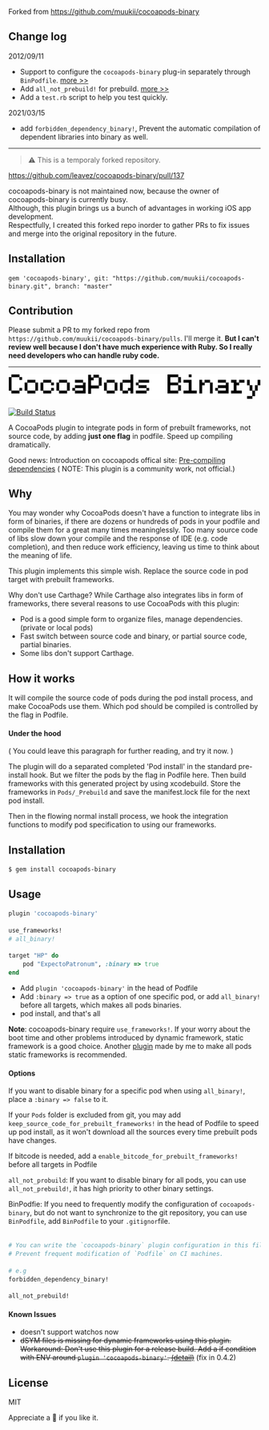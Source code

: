 Forked from https://github.com/muukii/cocoapods-binary

## Change log


2012/09/11
* Support to configure the `cocoapods-binary` plug-in separately through `BinPodfile`. [more >>](#BinPodfile)
* Add `all_not_prebuild!` for prebuild. [more >>](#all_not_probuild)
* Add a `test.rb` script to help you test quickly.

2021/03/15
* add `forbidden_dependency_binary!`, Prevent the automatic compilation of dependent libraries into binary as well.

---

> ⚠️ This is a temporaly forked repository.  

https://github.com/leavez/cocoapods-binary/pull/137

cocoapods-binary is not maintained now, because the owner of cocoapods-binary is currently busy.  
Although, this plugin brings us a bunch of advantages in working iOS app development.  
Respectfully, I created this forked repo inorder to gather PRs to fix issues and merge into the original repository in the future.

## Installation

```
gem 'cocoapods-binary', git: "https://github.com/muukii/cocoapods-binary.git", branch: "master"
```

## Contribution

Please submit a PR to my forked repo from `https://github.com/muukii/cocoapods-binary/pulls`.
I'll merge it. 
**But I can't review well because I don't have much experience with Ruby. So I really need developers who can handle ruby code.**

---

<p align="center"><img src="/test/logo.png" width="622"></p>

[![Build Status](https://travis-ci.org/leavez/cocoapods-binary.svg?branch=master)](https://travis-ci.org/leavez/cocoapods-binary)

A CocoaPods plugin to integrate pods in form of prebuilt frameworks, not source code, by adding **just one flag** in podfile. Speed up compiling dramatically.

Good news: Introduction on cocoapods offical site: [Pre-compiling dependencies](http://guides.cocoapods.org/plugins/pre-compiling-dependencies.html) ( NOTE: This plugin is a community work, not official.)


## Why

You may wonder why CocoaPods doesn't have a function to integrate libs in form of binaries, if there are dozens or hundreds of pods in your podfile and compile them for a great many times meaninglessly. Too many source code of libs slow down your compile and the response of IDE (e.g. code completion), and then reduce work efficiency, leaving us time to think about the meaning of life.

This plugin implements this simple wish. Replace the source code in pod target with prebuilt frameworks.

Why don't use Carthage? While Carthage also integrates libs in form of frameworks, there several reasons to use CocoaPods with this plugin:

- Pod is a good simple form to organize files, manage dependencies. (private or local pods)
- Fast switch between source code and binary, or partial source code, partial binaries.
- Some libs don't support Carthage.

## How it works

It will compile the source code of pods during the pod install process, and make CocoaPods use them. Which pod should be compiled is controlled by the flag in Podfile.

#### Under the hood

( You could leave this paragraph for further reading, and try it now. )

The plugin will do a separated completed 'Pod install' in the standard pre-install hook. But we filter the pods by the flag in Podfile here. Then build frameworks with this generated project by using xcodebuild. Store the frameworks in `Pods/_Prebuild` and save the manifest.lock file for the next pod install.

Then in the flowing normal install process, we hook the integration functions to modify pod specification to using our frameworks.

## Installation

    $ gem install cocoapods-binary

## Usage

``` ruby
plugin 'cocoapods-binary'

use_frameworks!
# all_binary!

target "HP" do
    pod "ExpectoPatronum", :binary => true
end
```

- Add `plugin 'cocoapods-binary'` in the head of Podfile 
- Add `:binary => true` as a option of one specific pod, or add `all_binary!` before all targets, which makes all pods binaries.
- pod install, and that's all

**Note**: cocoapods-binary require `use_frameworks!`. If your worry about the boot time and other problems introduced by dynamic framework, static framework is a good choice. Another [plugin](https://github.com/leavez/cocoapods-static-swift-framework) made by me to make all pods static frameworks is recommended.

#### Options

If you want to disable binary for a specific pod when using `all_binary!`, place a `:binary => false` to it.

If your `Pods` folder is excluded from git, you may add `keep_source_code_for_prebuilt_frameworks!` in the head of Podfile to speed up pod install, as it won't download all the sources every time prebuilt pods have changes.

If bitcode is needed, add a `enable_bitcode_for_prebuilt_frameworks!` before all targets in Podfile

<span id='all_not_probuild'>`all_not_probuild`: </span>If you want to disable binary for all pods, you can use `all_not_prebuild!`, it has high priority to other binary settings.

<span id="BinPodfile">BinPodfie: </span>If you need to frequently modify the configuration of `cocoapods-binary`, but do not want to synchronize to the git repository, you can use `BinPodfile`, add `BinPodfile` to your `.gitignor`file.

```ruby

# You can write the `cocoapods-binary` plugin configuration in this file.
# Prevent frequent modification of `Podfile` on CI machines.

# e.g
forbidden_dependency_binary!

all_not_prebuild!
```
#### Known Issues

- doesn't support watchos now
- ~~dSYM files is missing for dynamic frameworks using this plugin. Workaround: Don't use this plugin for a release build. Add a if condition with ENV around `plugin 'cocoapods-binary'`. [(detail)](https://github.com/leavez/cocoapods-binary/issues/44)~~ (fix in 0.4.2)

## License

MIT

Appreciate a 🌟 if you like it. 


